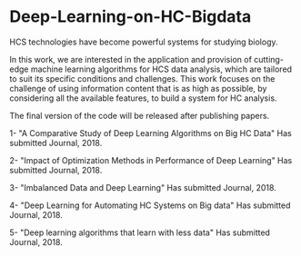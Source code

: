# Deep-Learning-on-HC-Bigdata
HCS technologies have become powerful systems for studying biology. 

In this work, we are interested in the application and provision of cutting-edge machine learning algorithms for HCS data analysis, which are tailored to suit its specific conditions and challenges. This work focuses on the challenge of using information content that is as high as possible, by considering all the available features, to build a system for HC analysis. 

The final version of the code will be released after publishing papers.

1- "A Comparative Study of Deep Learning Algorithms on Big HC Data" Has submitted Journal, 2018.   

2- "Impact of Optimization Methods in Performance of Deep Learning" Has submitted Journal, 2018.

3- "Imbalanced Data and Deep Learning" Has submitted Journal, 2018. 

4- "Deep Learning for Automating HC Systems on Big data" Has submitted Journal, 2018. 

5- "Deep learning algorithms that learn with less data" Has submitted Journal, 2018.  

